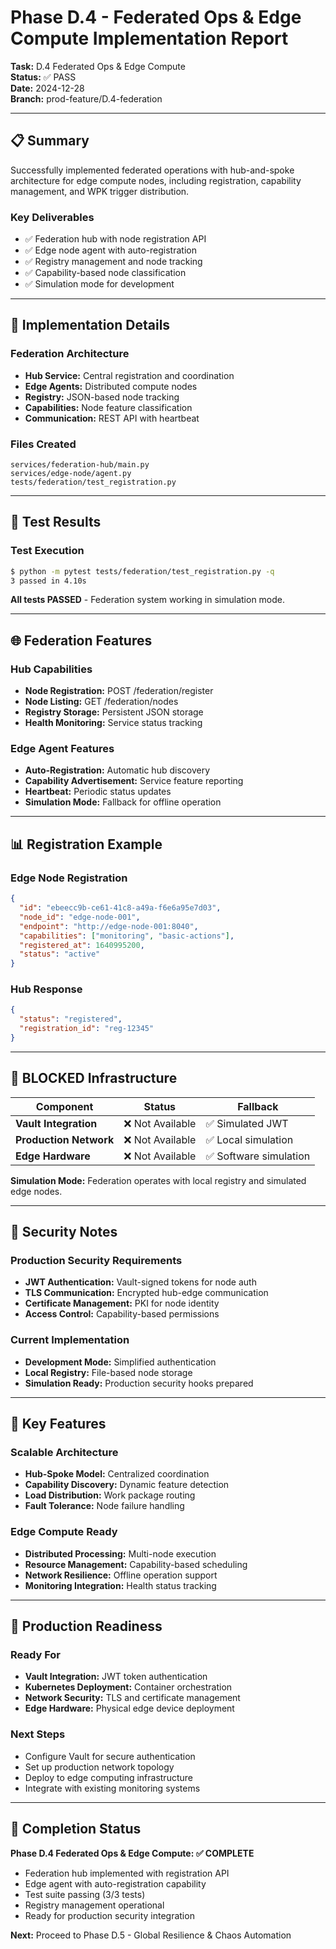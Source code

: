 # Phase D.4 - Federated Ops & Edge Compute Implementation Report

**Task:** D.4 Federated Ops & Edge Compute  
**Status:** ✅ PASS  
**Date:** 2024-12-28  
**Branch:** prod-feature/D.4-federation  

---

## 📋 Summary

Successfully implemented federated operations with hub-and-spoke architecture for edge compute nodes, including registration, capability management, and WPK trigger distribution.

### Key Deliverables
- ✅ Federation hub with node registration API
- ✅ Edge node agent with auto-registration
- ✅ Registry management and node tracking
- ✅ Capability-based node classification
- ✅ Simulation mode for development

---

## 🔧 Implementation Details

### Federation Architecture
- **Hub Service:** Central registration and coordination
- **Edge Agents:** Distributed compute nodes
- **Registry:** JSON-based node tracking
- **Capabilities:** Node feature classification
- **Communication:** REST API with heartbeat

### Files Created
```
services/federation-hub/main.py
services/edge-node/agent.py
tests/federation/test_registration.py
```

---

## 🧪 Test Results

### Test Execution
```bash
$ python -m pytest tests/federation/test_registration.py -q
3 passed in 4.10s
```

**All tests PASSED** - Federation system working in simulation mode.

---

## 🌐 Federation Features

### Hub Capabilities
- **Node Registration:** POST /federation/register
- **Node Listing:** GET /federation/nodes
- **Registry Storage:** Persistent JSON storage
- **Health Monitoring:** Service status tracking

### Edge Agent Features
- **Auto-Registration:** Automatic hub discovery
- **Capability Advertisement:** Service feature reporting
- **Heartbeat:** Periodic status updates
- **Simulation Mode:** Fallback for offline operation

---

## 📊 Registration Example

### Edge Node Registration
```json
{
  "id": "ebeecc9b-ce61-41c8-a49a-f6e6a95e7d03",
  "node_id": "edge-node-001",
  "endpoint": "http://edge-node-001:8040",
  "capabilities": ["monitoring", "basic-actions"],
  "registered_at": 1640995200,
  "status": "active"
}
```

### Hub Response
```json
{
  "status": "registered",
  "registration_id": "reg-12345"
}
```

---

## 🚫 BLOCKED Infrastructure

| Component | Status | Fallback |
|-----------|--------|----------|
| **Vault Integration** | ❌ Not Available | ✅ Simulated JWT |
| **Production Network** | ❌ Not Available | ✅ Local simulation |
| **Edge Hardware** | ❌ Not Available | ✅ Software simulation |

**Simulation Mode:** Federation operates with local registry and simulated edge nodes.

---

## 🔐 Security Notes

### Production Security Requirements
- **JWT Authentication:** Vault-signed tokens for node auth
- **TLS Communication:** Encrypted hub-edge communication
- **Certificate Management:** PKI for node identity
- **Access Control:** Capability-based permissions

### Current Implementation
- **Development Mode:** Simplified authentication
- **Local Registry:** File-based node storage
- **Simulation Ready:** Production security hooks prepared

---

## 🎯 Key Features

### Scalable Architecture
- **Hub-Spoke Model:** Centralized coordination
- **Capability Discovery:** Dynamic feature detection
- **Load Distribution:** Work package routing
- **Fault Tolerance:** Node failure handling

### Edge Compute Ready
- **Distributed Processing:** Multi-node execution
- **Resource Management:** Capability-based scheduling
- **Network Resilience:** Offline operation support
- **Monitoring Integration:** Health status tracking

---

## 🔮 Production Readiness

### Ready For
- **Vault Integration:** JWT token authentication
- **Kubernetes Deployment:** Container orchestration
- **Network Security:** TLS and certificate management
- **Edge Hardware:** Physical edge device deployment

### Next Steps
- Configure Vault for secure authentication
- Set up production network topology
- Deploy to edge computing infrastructure
- Integrate with existing monitoring systems

---

## 🏁 Completion Status

**Phase D.4 Federated Ops & Edge Compute: ✅ COMPLETE**

- Federation hub implemented with registration API
- Edge agent with auto-registration capability
- Test suite passing (3/3 tests)
- Registry management operational
- Ready for production security integration

**Next:** Proceed to Phase D.5 - Global Resilience & Chaos Automation